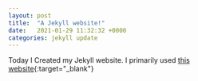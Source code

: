 ```yaml
---
layout: post
title:  "A Jekyll website!"
date:   2021-01-29 11:32:32 +0000
categories: jekyll update
---
```


Today I Created my Jekyll website. I primarily used [this website](https://jekyllrb.com/docs/){:target="_blank"}
